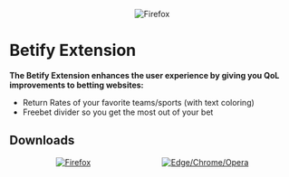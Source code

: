 <p align="center">
  <img src="https://github.com/user-attachments/assets/d7638e4d-2b0f-4993-a088-5049ea83e599" alt="Firefox">
</p>

# Betify Extension
**The Betify Extension enhances the user experience by giving you QoL improvements to betting websites:**
- Return Rates of your favorite teams/sports (with text coloring)
- Freebet divider so you get the most out of your bet

## Downloads
<p align="center">
  <a href="https://diogocoutoooo.github.io/betify.xpi"><img src="https://github.com/user-attachments/assets/84da499b-3a93-43c5-809b-245cc04ceca8" alt="Firefox"></a>
  &nbsp;&nbsp;&nbsp;&nbsp;&nbsp;&nbsp;&nbsp;&nbsp;&nbsp;&nbsp;&nbsp;&nbsp;&nbsp;&nbsp;&nbsp;&nbsp;&nbsp;&nbsp;&nbsp;&nbsp;&nbsp;&nbsp;&nbsp;&nbsp;&nbsp;&nbsp;&nbsp;&nbsp;&nbsp;&nbsp; <!-- Espaço -->
  <a href="https://github.com/DiogoCoutoooo/Betify/archive/refs/heads/main.zip"><img src="https://github.com/user-attachments/assets/0e21a30e-cb55-41e4-a531-de19215ea5c1" alt="Edge/Chrome/Opera"></a>
</p>